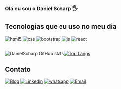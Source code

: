 ### Olá eu sou o Daniel Scharp 🖐️

## Tecnologias que eu uso no meu dia

<div style="display: inline_block">
  <img align="center" alt="html5" src="https://img.shields.io/badge/HTML5-E34F26?style=for-the-badge&logo=html5&logoColor=white" />
  <img align="center" alt="css" src="https://img.shields.io/badge/CSS3-1572B6?style=for-the-badge&logo=css3&logoColor=white" />
  <img align="center" alt="bootstrap" src="https://img.shields.io/badge/Bootstrap-563D7C?style=for-the-badge&logo=bootstrap&logoColor=white" />
  <img align="center" alt="js" src="https://img.shields.io/badge/JavaScript-F7DF1E?style=for-the-badge&logo=javascript&logoColor=black" />
  <img align="center" alt="react" src="https://img.shields.io/badge/React-20232A?style=for-the-badge&logo=react&logoColor=61DAFB" />
</div><br/>

![DanielScharp GitHub stats](https://github-readme-stats.vercel.app/api?username=DanielScharp&show_icons=true&theme=dark)[![Top Langs](https://github-readme-stats.vercel.app/api/top-langs/?username=DanielScharp&layout=compact)](https://github.com/DanielScharp)

## Contato
[![Blog](https://img.shields.io/website?label=DanielScharp.me&style=for-the-badge&url=https://sujeitoprogramador.com/)](http://danielscharp.me)
[![Linkedin](https://img.shields.io/badge/LinkedIn-0077B5?style=for-the-badge&logo=linkedin&logoColor=white)](www.linkedin.com/in/daniel-scharp)
[![whatsapp](https://img.shields.io/badge/WhatsApp-25D366?style=for-the-badge&logo=whatsapp&logoColor=white)](https://api.whatsapp.com/send?phone=5511981889118&text=Ol%C3%A1%20Daniel%2C%20vim%20atrav%C3%A9s%20do%20seu%20Github!)
[![Email](https://img.shields.io/badge/Gmail-D14836?style=for-the-badge&logo=gmail&logoColor=white)](daniel.scharp@hotmail.com)
